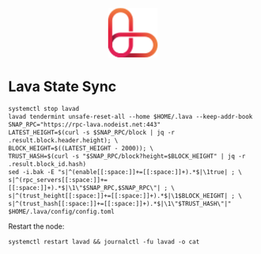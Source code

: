 <p align="center">
  <img height="100" height="auto" src="https://raw.githubusercontent.com/Nodeist/Kurulumlar/main/logos/lava.png">
</p>


# Lava State Sync
```
systemctl stop lavad
lavad tendermint unsafe-reset-all --home $HOME/.lava --keep-addr-book
SNAP_RPC="https://rpc-lava.nodeist.net:443"
LATEST_HEIGHT=$(curl -s $SNAP_RPC/block | jq -r .result.block.header.height); \
BLOCK_HEIGHT=$((LATEST_HEIGHT - 2000)); \
TRUST_HASH=$(curl -s "$SNAP_RPC/block?height=$BLOCK_HEIGHT" | jq -r .result.block_id.hash)
sed -i.bak -E "s|^(enable[[:space:]]+=[[:space:]]+).*$|\1true| ; \
s|^(rpc_servers[[:space:]]+=[[:space:]]+).*$|\1\"$SNAP_RPC,$SNAP_RPC\"| ; \
s|^(trust_height[[:space:]]+=[[:space:]]+).*$|\1$BLOCK_HEIGHT| ; \
s|^(trust_hash[[:space:]]+=[[:space:]]+).*$|\1\"$TRUST_HASH\"|" $HOME/.lava/config/config.toml
```

Restart the node:
```
systemctl restart lavad && journalctl -fu lavad -o cat
```
